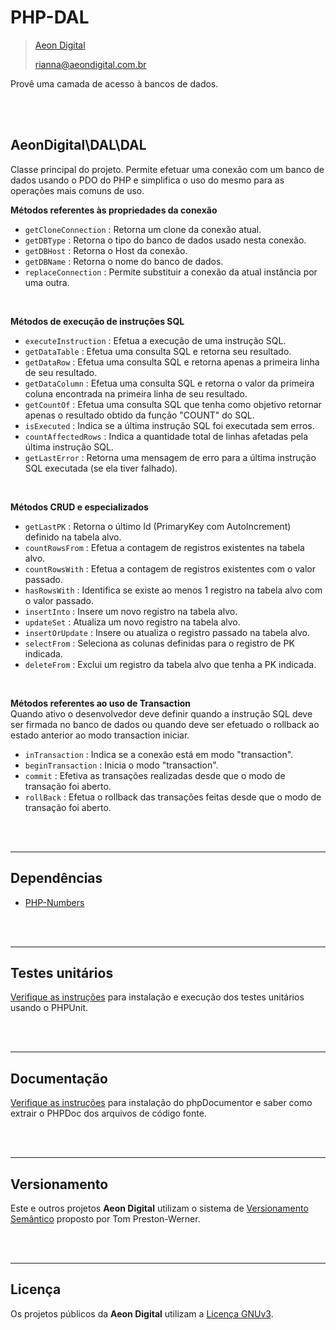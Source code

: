  PHP-DAL
=========

> [Aeon Digital](http://aeondigital.com.br)
>
> rianna@aeondigital.com.br  

Provê uma camada de acesso à bancos de dados.


&nbsp;  
&nbsp;  


## AeonDigital\DAL\DAL
Classe principal do projeto. Permite efetuar uma conexão com um banco de dados usando o PDO do PHP e simplifica o uso do mesmo para as operações mais comuns de uso.  

**Métodos referentes às propriedades da conexão**  

  - `getCloneConnection`    : Retorna um clone da conexão atual.
  - `getDBType`             : Retorna o tipo do banco de dados usado nesta conexão.
  - `getDBHost`             : Retorna o Host da conexão.
  - `getDBName`             : Retorna o nome do banco de dados.
  - `replaceConnection`     : Permite substituir a conexão da atual instância por uma outra.

&nbsp; 

**Métodos de execução de instruções SQL**  

  - `executeInstruction`    : Efetua a execução de uma instrução SQL.
  - `getDataTable`          : Efetua uma consulta SQL e retorna seu resultado.
  - `getDataRow`            : Efetua uma consulta SQL e retorna apenas a primeira linha de seu resultado.
  - `getDataColumn`         : Efetua uma consulta SQL e retorna o valor da primeira coluna encontrada na primeira linha de seu resultado.
  - `getCountOf`            : Efetua uma consulta SQL que tenha como objetivo retornar apenas o resultado obtido da função "COUNT" do SQL.
  - `isExecuted`            : Indica se a última instrução SQL foi executada sem erros.
  - `countAffectedRows`     : Indica a quantidade total de linhas afetadas pela última instrução SQL.
  - `getLastError`          : Retorna uma mensagem de erro para a última instrução SQL executada (se ela tiver falhado).

&nbsp; 

**Métodos CRUD e especializados**  

  - `getLastPK`             : Retorna o último Id (PrimaryKey com AutoIncrement) definido na tabela alvo.
  - `countRowsFrom`         : Efetua a contagem de registros existentes na tabela alvo.
  - `countRowsWith`         : Efetua a contagem de registros existentes com o valor passado.
  - `hasRowsWith`           : Identifica se existe ao menos 1 registro na tabela alvo com o valor passado.
  - `insertInto`            : Insere um novo registro na tabela alvo.
  - `updateSet`             : Atualiza um novo registro na tabela alvo.
  - `insertOrUpdate`        : Insere ou atualiza o registro passado na tabela alvo.
  - `selectFrom`            : Seleciona as colunas definidas para o registro de PK indicada.
  - `deleteFrom`            : Exclui um registro da tabela alvo que tenha a PK indicada.

&nbsp; 

**Métodos referentes ao uso de Transaction**  
Quando ativo o desenvolvedor deve definir quando a instrução SQL deve ser firmada no banco de dados ou quando deve ser efetuado o rollback ao estado anterior ao modo transaction iniciar.

  - `inTransaction`         : Indica se a conexão está em modo "transaction".
  - `beginTransaction`      : Inicia o modo "transaction".
  - `commit`                : Efetiva as transações realizadas desde que o modo de transação foi aberto.
  - `rollBack`              : Efetua o rollback das transações feitas desde que o modo de transação foi aberto.


&nbsp;  
&nbsp;  


_______________________________________________________________________________________________________________________

## Dependências

  - [PHP-Numbers](https://github.com/AeonDigital/PHP-Numbers)


&nbsp;  
&nbsp;


_______________________________________________________________________________________________________________________

## Testes unitários

[Verifique as instruções](tests/phpunit.md) para instalação e execução dos testes unitários usando o PHPUnit.


&nbsp;  
&nbsp;  


_______________________________________________________________________________________________________________________

## Documentação

[Verifique as instruções](docs/phpdoc.md) para instalação do phpDocumentor e saber como extrair o PHPDoc dos arquivos de código fonte.


&nbsp;  
&nbsp;  


_______________________________________________________________________________________________________________________

## Versionamento

Este e outros projetos **Aeon Digital** utilizam o sistema de [Versionamento Semântico](https://semver.org/) proposto por Tom Preston-Werner.


&nbsp;  
&nbsp;  


________________________________________________________________________________________________________________________


## Licença

Os projetos públicos da **Aeon Digital** utilizam a [Licença GNUv3](LICENCE.md).
